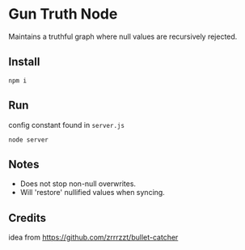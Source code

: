 # Gun Truth Node
Maintains a truthful graph where null values are recursively rejected.

## Install
```
npm i
```

## Run
config constant found in `server.js`

```
node server
```
## Notes
- Does not stop non-null overwrites.
- Will 'restore' nullified values when syncing.

## Credits
idea from https://github.com/zrrrzzt/bullet-catcher